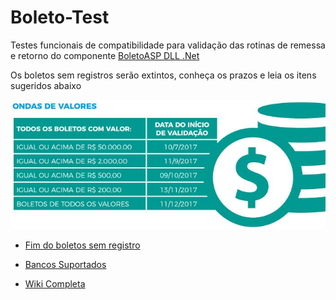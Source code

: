 Boleto-Test
===========

Testes funcionais de compatibilidade para validação das rotinas de remessa e retorno do componente [BoletoASP DLL .Net](http://www.boletoasp.com.br)

Os boletos sem registros serão extintos, conheça os prazos e leia os itens sugeridos abaixo

![Conheça os Prazos](https://raw.githubusercontent.com/impactro/Boleto-Test/master/DOC/PrazoRegistro.JPG)

* [Fim do boletos sem registro](https://github.com/impactro/Boleto-Test/wiki/Fim-do-boletos-sem-registro) 

* [Bancos Suportados](https://github.com/impactro/Boleto-Test/wiki/Bancos-Suportados)
	
* [Wiki Completa](https://github.com/impactro/Boleto-Test/wiki)
